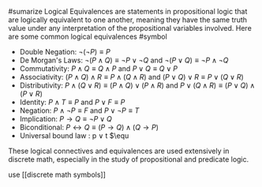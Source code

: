 #sumarize 
Logical Equivalences are statements in propositional logic that are logically equivalent to one another, meaning they have the same truth value under any interpretation of the propositional variables involved. Here are some common logical equivalences
#symbol 
-   Double Negation: $\neg(\neg P) \equiv P$
-   De Morgan's Laws: $\neg (P \land Q) \equiv \neg P \lor \neg Q$ and $\neg (P \lor Q) \equiv \neg P \land \neg Q$
-   Commutativity: $P \land Q \equiv Q \land P$ and $P \lor Q \equiv Q \lor P$
-   Associativity: $(P \land Q) \land R \equiv P \land (Q \land R)$ and $(P \lor Q) \lor R \equiv P \lor (Q \lor R)$
-   Distributivity: $P \land (Q \lor R) \equiv (P \land Q) \lor (P \land R)$ and $P \lor (Q \land R) \equiv (P \lor Q) \land (P \lor R)$
-   Identity: $P \land T \equiv P$ and $P \lor F \equiv P$
-   Negation: $P \land \neg P \equiv F$ and $P \lor \neg P \equiv T$
-   Implication: $P \rightarrow Q \equiv \neg P \lor Q$
-   Biconditional: $P \leftrightarrow Q \equiv (P \rightarrow Q) \land (Q \rightarrow P)$
 - Universal bound law : p $\lor$ t $\equ 

These logical connectives and equivalences are used extensively in discrete math, especially in the study of propositional and predicate logic.

use [[discrete math symbols]]
